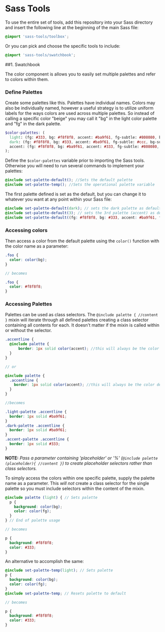 # Sass Tools

To use the entire set of tools, add this repository into your Sass directory and insert the following line at the beginning of the main Sass file:

```scss
@import 'sass-tools/toolbox';
```

Or you can pick and choose the specific tools to include:

```scss
@import 'sass-tools/swatchbook';
```

##1. Swatchbook

The color component is allows you to easily set multiple palettes and refer to colors within them.

### Define Palettes

Create some palettes like this. Palettes have individual names. Colors may also be individually named, however a useful strategy is to utilize uniform labels for the ways colors are used across multiple palettes. So instead of calling a specific color "beige" you may call it "bg" in the light color palette and "fg" in the dark palette.

```scss
$color-palettes: (
  light: (fg: #333, bg: #f8f8f8, accent: #ba9f61, fg-subtle: #808080, bg-subtle: #e5e5e5),
  dark: (fg: #f8f8f8, bg: #333, accent: #ba9f61, fg-subtle: #ccc, bg-subtle: #808080 ),
  accent: (fg: #f8f8f8, bg: #ba9f61, accent: #333, fg-subtle: #808080, bg-subtle: #ccc),
);
```

Define the `$color-palettes` variable prior to importing the Sass tools. Otherwise you will need to run several commands to implement your palettes:

```scss
@include set-palette-default(); //Sets the default palette
@include set-palette-temp(); //Sets the operational palette variable
```

The first palette defined is set as the default, but you can change it to whatever you want at any point within your Sass file:

```scss
@include set-palette-default(dark); // sets the dark palette as default
@include set-palette-default(3); // sets the 3rd palette (accent) as default
@include set-palette-default((fg: #f8f8f8, bg: #333, accent: #ba9f61, fg-subtle: #ccc, bg-subtle: #808080)); //sets the map of colors provided as the default palette
```

### Accessing colors

Then access a color from the default palette using the `color()` function with the color name as a parameter:
```scss
.foo {
  color: color(bg);
}

// becomes

.foo {
  color: #f8f8f8;
}
```

### Accessing Palettes

Palettes can be used as class selectors. The `@include palette { //content }` mixin will iterate through all defined palettes creating a class selector containing all contents for each. It doesn't matter if the mixin is called within or without the selector.

```scss
.accentline {
  @include palette {
      border: 1px solid color(accent); //this will always be the color defined as 'accent' for each individual palette
  }
}

// or

@include palette {
  .accentline {
    border: 1px solid color(accent); //this will always be the color defined as 'accent' for each individual palette
  }
}

//becomes

.light-palette .accentline {
  border: 1px solid #ba9f61;
}
.dark-palette .accentline {
  border: 1px solid #ba9f61;
}
.accent-palette .accentline {
  border: 1px solid #333;
}
```
**NOTE:** *Pass a parameter containing 'placeholder' or '%' (`@include palette (placeholder){ //content }`) to create placeholder selectors rather than class selectors.*


To simply access the colors within one specific palette, supply the palette name as a parameter. This *will not* create a class selector for the single palette so you must include selectors within the content of the mixin.

```scss
@include palette (light) { // Sets palette
  p {
    background: color(bg);
    color: color(fg);
  }
} // End of palette usage

// becomes

p {
  background: #f8f8f8;
  color: #333;
}
```

An alternative to accomplish the same:

```scss
@include set-palette-temp(light); // Sets palette
p {
  background: color(bg);
  color: color(fg);
}
@include set-palette-temp; // Resets palette to default

// becomes

p {
  background: #f8f8f8;
  color: #333;
}
```
